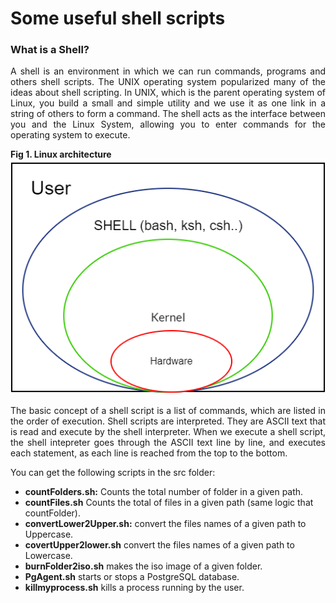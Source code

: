 # Some useful shell scripts

<h3>What is a Shell?</h3>
<p align="justify">
A shell is an environment in which we can run commands, programs and others shell scripts. The UNIX operating system popularized many of the ideas about shell scripting.
In UNIX, which is the parent operating system of Linux, you build a small and simple utility and we use it as one link in a string of others to form a command.
The shell acts as the interface between you and the Linux System, allowing you to enter commands for the operating system to execute.
</p>
<div><b>Fig 1. Linux architecture</b></div>
<img src="images/unix_shells.png"/>
<p align="justify">
The basic concept of a shell script is a list of commands, which are listed in the order of execution.
Shell scripts are interpreted. They are ASCII text that is read and execute by the shell interpreter.
When we execute a shell script, the shell intepreter goes through the ASCII text line by line, and executes each statement, as each line is reached from the top to the bottom.
</p>
<p align="justify">
You can get the following scripts in the src folder:
</p>
<p>
<ul>
<li><b>countFolders.sh:</b> Counts the total number of folder in a given path.</li>
<li><b>countFiles.sh</b> Counts the total of files in a given path (same logic that countFolder).</li>
<li><b>convertLower2Upper.sh:</b> convert the files names of a given path to Uppercase.</li>
<li><b>covertUpper2lower.sh</b> convert the files names of a given path to Lowercase.</li>
<li><b>burnFolder2iso.sh</b> makes the iso image of a given folder.</li>
<li><b>PgAgent.sh</b> starts or stops a PostgreSQL database.</li>
<li><b>killmyprocess.sh</b> kills a process running by the user.</li>
</ul>
</p>
